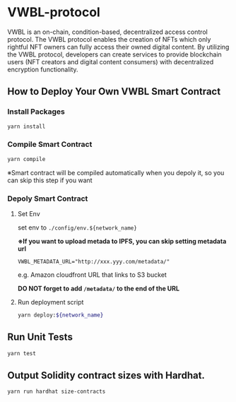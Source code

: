 # VWBL-protocol
VWBL is an on-chain, condition-based, decentralized access control protocol. The VWBL protocol enables the creation of NFTs which only rightful NFT owners can fully access their owned digital content. By utilizing the VWBL protocol, developers can create services to provide blockchain users (NFT creators and digital content consumers) with decentralized encryption functionality.

## How to Deploy Your Own VWBL Smart Contract
### Install Packages
```bash
yarn install
```

### Compile Smart Contract
```bash
yarn compile
```
※Smart contract will be compiled automatically when you depoly it, 
 so you can skip this step if you want
 
### Depoly Smart Contract
1. Set Env
   
   set env to `./config/env.${network_name}`
   
   **※If you want to upload metada to IPFS, you can skip setting metadata url**
   
     ```
     VWBL_METADATA_URL="http://xxx.yyy.com/metadata/"
     ```
   e.g. Amazon cloudfront URL that links to S3 bucket
   
   **DO NOT forget to add `/metadata/` to the end of the URL**

2. Run deployment script
    ```bash
    yarn deploy:${network_name}
    ```

## Run Unit Tests
```bash
yarn test
```
## Output Solidity contract sizes with Hardhat.
```bash
yarn run hardhat size-contracts
```
